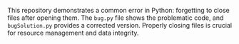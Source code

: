 This repository demonstrates a common error in Python: forgetting to close files after opening them.  The `bug.py` file shows the problematic code, and `bugSolution.py` provides a corrected version.  Properly closing files is crucial for resource management and data integrity.